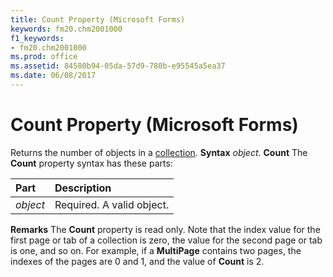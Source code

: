 ```yaml
---
title: Count Property (Microsoft Forms)
keywords: fm20.chm2001000
f1_keywords:
- fm20.chm2001000
ms.prod: office
ms.assetid: 84580b94-05da-57d9-780b-e95545a5ea37
ms.date: 06/08/2017
---
```



# Count Property (Microsoft Forms)



Returns the number of objects in a [collection](vbe-glossary.md).
 **Syntax**
 _object_. **Count**
The  **Count** property syntax has these parts:


|**Part**|**Description**|
|:-----|:-----|
| _object_|Required. A valid object.|
 **Remarks**
The  **Count** property is read only.
Note that the index value for the first page or tab of a collection is zero, the value for the second page or tab is one, and so on. For example, if a  **MultiPage** contains two pages, the indexes of the pages are 0 and 1, and the value of **Count** is 2.

